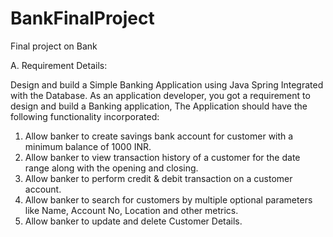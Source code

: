 # BankFinalProject
Final project on Bank

A.	Requirement Details:

Design and build a Simple Banking Application using Java Spring Integrated with the Database.
As an application developer, you got a requirement to design and build a Banking application, 
The Application should have the following functionality incorporated:
1. Allow banker to create savings bank account for customer with a minimum balance of 1000 INR.
2. Allow banker to view transaction history of a customer for the date range along with the opening and closing.
3. Allow banker to perform credit & debit transaction on a customer account.
4. Allow banker to search for customers by multiple optional parameters like Name, Account No, Location and other metrics.
5. Allow banker to update and delete Customer Details.



